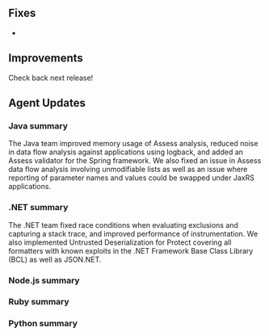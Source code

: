 <!--
title: "Contrast 3.6.1 - February 2019"
description: "Contrast 3.6.1 February 2019"
tags: "3.6.1 February Release Notes"
-->


## Fixes

* 

## Improvements

Check back next release!

## Agent Updates

### Java summary 

The Java team improved memory usage of Assess analysis, reduced noise in data flow analysis against applications using logback, and added an Assess validator for the Spring framework. We also fixed an issue in Assess data flow analysis involving unmodifiable lists as well as an issue where reporting of parameter names and values could be swapped under JaxRS applications. 

### .NET summary 

The .NET team fixed race conditions when evaluating exclusions and capturing a stack trace, and improved performance of instrumentation. We also implemented Untrusted Deserialization for Protect covering all formatters with known exploits in the .NET Framework Base Class Library (BCL) as well as JSON.NET.

### Node.js summary 


### Ruby summary 


### Python summary



